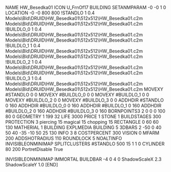 NAME HW_Besedka01
ICON U_FrnOf17
BUILDING
SETANMPARAM -0 -0 1 0
LOCATION -0 -0 800 800
!STANDLO      1 0.4 Models\Bld\DRUID\HW_Besedka01\512x512\HW_Besedka01.c2m Models\Bld\DRUID\HW_Besedka01\512x512\HW_Besedka01.c2m
!BUILDLO_0    1 0.4 Models\Bld\DRUID\HW_Besedka01\512x512\HW_Besedka01.c2m Models\Bld\DRUID\HW_Besedka01\512x512\HW_Besedka01.c2m
!BUILDLO_1    1 0.4 Models\Bld\DRUID\HW_Besedka01\512x512\HW_Besedka01.c2m Models\Bld\DRUID\HW_Besedka01\512x512\HW_Besedka01.c2m
!BUILDLO_2    1 0.4 Models\Bld\DRUID\HW_Besedka01\512x512\HW_Besedka01.c2m Models\Bld\DRUID\HW_Besedka01\512x512\HW_Besedka01.c2m
!BUILDLO_3    1 0.4 Models\Bld\DRUID\HW_Besedka01\512x512\HW_Besedka01.c2m Models\Bld\DRUID\HW_Besedka01\512x512\HW_Besedka01.c2m
MOVEXY #STANDLO   0 0
MOVEXY #BUILDLO_0 0 0
MOVEXY #BUILDLO_1 0 0
MOVEXY #BUILDLO_2 0 0
MOVEXY #BUILDLO_3 0 0
ADDHDIR #STANDLO 0 160
ADDHDIR #BUILDLO_0 0 160
ADDHDIR #BUILDLO_1 0 160
ADDHDIR #BUILDLO_2 0 160
ADDHDIR #BUILDLO_3 0 160
BORNPOINTS3 2 0 0 0 100 80 0
GEOMETRY 1 199 32
LIFE     3000
PRICE 1 STONE 1
BUILDSTAGES 300
PROTECTION 3 piercing 15 magical 15 chopping 15
RECTANGLE    0 60 60 130
MATHERIAL 1 BUILDING
EXPLMEDIA BUILDING 5
3DBARS 2 -50 0 40 50 40 -35 -10 50 25 130
INFO 3 8
COSTPERCENT 300
VISION 0
MFARM 200
ADDSHOTRADIUS 110
ROUNDLOCK 5
NOALTINFO
INVISIBLEONMINIMAP
SPLITCLUSTERS #STANDLO 500 15 1 1 0
CYLINDER 80 200
PortretDisable True

INVISIBLEONMINIMAP
IMMORTAL
BUILDBAR -4 0 4 0
ShadowScaleX 2.3
ShadowScaleY 1.0
[END]
